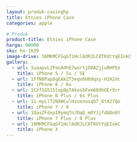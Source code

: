 ```yaml
---
layout: produk-casinghp
title: Etnies iPhone Case
categories: apple

# Produk
product-title: Etnies iPhone Case
harga: 90000
sku: hn-1639
image-drive: 16MKMCFGqGf1Hcl8dRJLC0TKUtYqEIokC
gallery:
  - url: 1uaapvL2PonA4hE7wortjD0AZjjuRHPEe
    title: iPhone 5 / 5s / SE
  - url: 1FfN8Pap8qEAkZT3eqv6U0dqxy-H1H2dc
    title: iPhone 6 / 6s
  - url: 1CXf1GS15lop0pTAkosbFxm60dhOEr9rr
    title: iPhone 6 Plus / 6s Plus
  - url: 11-myLlT2NXWCulHzoxnosqb7_6tX27Qo
    title: iPhone 7 / 8
  - url: 1OasZFdxpI0ymqTnJOqQ_mRYJjfdbDn6Y
    title: iPhone 7 Plus / 8 Plus
  - url: 16MKMCFGqGf1Hcl8dRJLC0TKUtYqEIokC
    title: iPhone X
---
```

